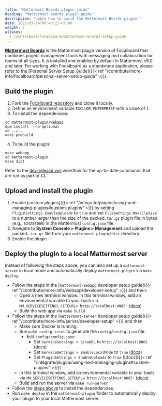 ```yaml
---
title: "Mattermost Boards plugin guide"
heading: "Mattermost Boards plugin guide"
description: "Learn how to build the Mattermost Boards plugin."
date: 2022-03-24T00:40:23-07:00
weight: 2
aliases:
  - /contribute/focalboard/mattermost-boards-setup-guide
---
```


**[Mattermost Boards](https://mattermost.com/boards/)** is the Mattermost plugin version of Focalboard that combines project management tools with messaging and collaboration for teams of all sizes. It is installed and enabled by default in Mattermost v6.0 and later. For working with Focalboard as a standalone application, please refer to the [Personal Server Setup Guide]({{< ref "/contribute/more-info/focalboard/personal-server-setup-guide" >}}).

## Build the plugin

1. Fork the [Focalboard repository](https://github.com/mattermost/focalboard) and clone it locally.
2. Define an environment variable ``EXCLUDE_ENTERPRISE`` with a value of ``1``.
3. To install the dependencies:
```
cd mattermost-plugin/webapp
npm install --no-optional
cd ../..
make prebuild
```
4. To build the plugin:
```
make webapp
cd mattermost-plugin
make dist
```

Refer to the [dev-release.yml](https://github.com/mattermost/focalboard/blob/main/.github/workflows/dev-release.yml#L168) workflow for the up-to-date commands that are run as part of CI.

## Upload and install the plugin

1. Enable [custom plugins]({{< ref "/integrate/plugins/using-and-managing-plugins#custom-plugins" >}}) by setting `PluginSettings.EnableUploads` to `true` and set `FileSettings.MaxFileSize` to a number larger than the size of the packed`.tar.gz` plugin file in bytes (e.g., `524288000`) in the Mattermost `config.json` file.
2. Navigate to **System Console > Plugins > Management** and upload the packed `.tar.gz` file from your `mattermost-plugin/dist` directory.
3. Enable the plugin.

## Deploy the plugin to a local Mattermost server

Instead of following the steps above, you can also set up a `mattermost-server` in local mode and automatically deploy `mattermost-plugin` via `make deploy`.

* Follow the steps in the [`mattermost-webapp` developer setup guide]({{< ref "/contribute/more-info/webapp/developer-setup" >}}) and then:
  * Open a new terminal window. In this terminal window, add an environmental variable to your bash via `MM_SERVICESETTINGS_SITEURL='http://localhost:8065'` ([docs](https://developers.mattermost.com/blog/subpath/#using-subpaths-in-development))
  * Build the web app via `make build`
* Follow the steps in the [`mattermost-server` developer setup guide]({{< ref "/contribute/more-info/server/developer-setup" >}}) and then:
  * Make sure Docker is running.
  * Run `make config-reset` to generate the `config/config.json` file:
    * Edit `config/config.json`:
      * Set `ServiceSettings > SiteURL` to `http://localhost:8065` ([docs](https://docs.mattermost.com/configure/configuration-settings.html#site-url))
      * Set `ServiceSettings > EnableLocalMode` to `true` ([docs](https://docs.mattermost.com/configure/configuration-settings.html#enable-local-mode))
      * Set `PluginSettings > EnableUploads` to `true` ([docs]({{< ref "/integrate/plugins/using-and-managing-plugins#custom-plugins" >}}))
  * In this terminal window, add an environmental variable to your bash via `MM_SERVICESETTINGS_SITEURL='http://localhost:8065'` ([docs](https://developers.mattermost.com/blog/subpath/#using-subpaths-in-development))
  * Build and run the server via `make run-server`
* Follow the [steps above](#build-the-plugin) to install the dependencies.
* Run `make deploy` in the `mattermost-plugin` folder to automatically deploy your plugin to your local Mattermost server.
